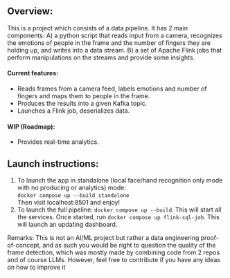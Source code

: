 
## Overview:
This is a project which consists of a data pipeline. It has 2 main components: A) a python script that reads input from a camera, recognizes the emotions of people in the frame and the number of fingers they are holding up, and writes into a data stream. B) a set of Apache Flink jobs that perform manipulations on the streams and provide some insights.
#### Current features:
- Reads frames from a camera feed, labels emotions and number of fingers and maps them to people in the frame.
- Produces the results into a given Kafka topic.
- Launches a Flink job, deserializes data.
#### WIP (Roadmap):
- Provides real-time analytics.

## Launch instructions:
1. To launch the app in standalone (local face/hand recognition only mode with no producing or analytics) mode: <br>
`docker compose up --build standalone`
<br>Then visit localhost:8501 and enjoy!
2. To launch the full pipeline:
`docker compose up --build`. This will start all the services. Once started, run `docker compose up flink-sql-job`. This will launch an updating dashboard.


Remarks:
This is not an AI/ML project but rather a data engineering proof-of-concept, and as such you would be right to question the quality of the frame detection, which was mostly made by combining code from 2 repos and of course LLMs. However, feel free to contribute if you have any ideas on how to improve it
